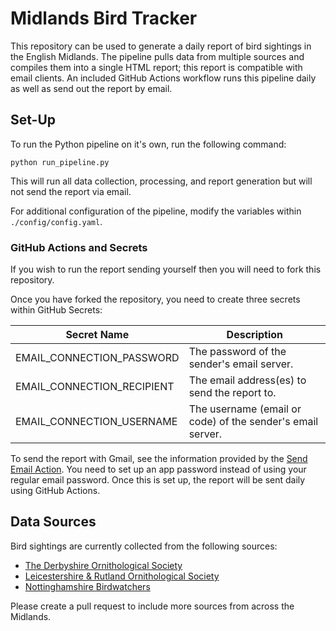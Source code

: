 # Midlands Bird Tracker

This repository can be used to generate a daily report of bird sightings in the English Midlands. The pipeline pulls data from multiple sources and compiles them into a single HTML report; this report is compatible with email clients. An included GitHub Actions workflow runs this pipeline daily as well as send out the report by email.

## Set-Up

To run the Python pipeline on it's own, run the following command:

```
python run_pipeline.py
```

This will run all data collection, processing, and report generation but will not send the report via email.

For additional configuration of the pipeline, modify the variables within `./config/config.yaml`.

### GitHub Actions and Secrets

If you wish to run the report sending yourself then you will need to fork this repository.

Once you have forked the repository, you need to create three secrets within GitHub Secrets:

|Secret Name|Description|
|---|---|
|EMAIL_CONNECTION_PASSWORD|The password of the sender's email server.|
|EMAIL_CONNECTION_RECIPIENT|The email address(es) to send the report to.|
|EMAIL_CONNECTION_USERNAME|The username (email or code) of the sender's email server.|

To send the report with Gmail, see the information provided by the [Send Email Action](https://github.com/marketplace/actions/send-email). You need to set up an app password instead of using your regular email password. Once this is set up, the report will be sent daily using GitHub Actions.

## Data Sources

Bird sightings are currently collected from the following sources:

 - [The Derbyshire Ornithological Society](https://www.derbyshireos.org.uk/index.php)
 - [Leicestershire & Rutland Ornithological Society](https://lros.org.uk/)
 - [Nottinghamshire Birdwatchers](https://www.nottsbirders.net/index.html)

Please create a pull request to include more sources from across the Midlands.
